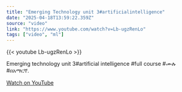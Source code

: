 ```yaml
---
title: "Emerging Technology unit 3#artificialintelligence"
date: "2025-04-18T13:59:22.359Z"
source: "video"
link: "https://www.youtube.com/watch?v=Lb-ugzRenLo"
tags: ["video", "ml"]
---
```


{{< youtube Lb-ugzRenLo >}}

Emerging technology unit 3#artificial intelligence #full course #ሙሉ #በአማርኛ.

[Watch on YouTube](https://www.youtube.com/watch?v=Lb-ugzRenLo)
